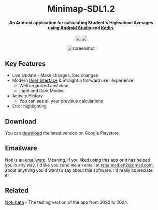 <h1 align="center">
  Minimap-SDL1.2
</h1>
<h4 align="center">An Android application for calculating Student's Highschool Averages using <a href="https://developer.android.com/studio" target="_blank">Android Studio</a> and <a href="https://kotlinlang.org/" target="_blank">Kotlin</a>.</h4>

<p align="center">
  <a href="https://developer.android.com/about/versions/14"><img src="https://img.shields.io/badge/SDL-1.2-blue.svg?maxAge=2592000&amp;style=flat"></a>
  <a href="">
      <img src="https://img.shields.io/badge/Version-3.0.1-blue.svg?maxAge=2592000&amp;style=flat">
  </a>
</p>

<div align="center">
  
  ![screenshot](https://media.giphy.com/media/v1.Y2lkPTc5MGI3NjExbnJpODM0cTJhajM4aTI4NW01M2xqb3UwdG0xZHZpYjNteGZ3bjV1MyZlcD12MV9pbnRlcm5hbF9naWZfYnlfaWQmY3Q9Zw/PU7ChallBIW7sOiNxk/giphy.gif)
</div>

## Key Features

* Live Update - Make changes, See changes
* Modern [User Interface](https://www.behance.net/gallery/200141617/NOTI) & Straight a frorward user experience
  - Well organized and clear
  - Light and Dark Modes
* Activity History
  - You can see all your previous calculations
* Error highlighting

## Download

You can [download](https://play.google.com/store/apps/details?id=com.noti.tn) the latest version on Google Playstore.

## Emailware

Noti is an [emailware](https://en.wiktionary.org/wiki/emailware). Meaning, if you liked using this app or it has helped you in any way, I'd like you send me an email at <taha.medien2@gmail.com> about anything you'd want to say about this software. I'd really appreciate it!

## Related

[Noti-beta](https://github.com/TiramisuAddict/Noti-Betab) - The testing version of the app from 2022 to 2024.



